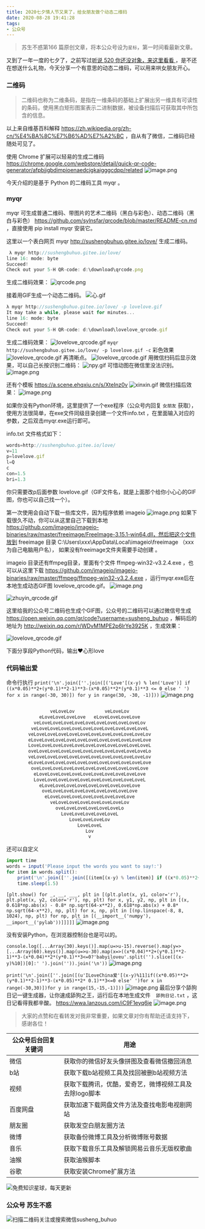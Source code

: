 ```yaml
---
title: 2020七夕情人节又来了，给女朋友做个动态二维码
date: 2020-08-28 19:41:28
tags:
- 公众号
---
```

> 苏生不惑第166 篇原创文章，将本公众号设为`星标`，第一时间看最新文章。


又到了一年一度的七夕了，之前写过[听说 520 你还没对象，来这里看看
](https://mp.weixin.qq.com/s/r1rMqhzwHqkeb9T85BmeAg) ，是不还在想送什么礼物，今天分享一个有意思的动态二维码，可以用来哄女朋友开心。

### 二维码
> 二维码也称为二维条码，是指在一维条码的基础上扩展出另一维具有可读性的条码，使用黑白矩形图案表示二进制数据，被设备扫描后可获取其中所包含的信息。

以上来自维基百科解释 https://zh.wikipedia.org/zh-cn/%E4%BA%8C%E7%B6%AD%E7%A2%BC ，自从有了微信，二维码已经随处可见了。

使用 Chrome 扩展可以轻易的生成二维码 https://chrome.google.com/webstore/detail/quick-qr-code-generator/afpbjjgbdimpioenaedcjgkaigggcdpp/related
![image.png](https://upload-images.jianshu.io/upload_images/23152173-64ef118b5d5ead70.png?imageMogr2/auto-orient/strip%7CimageView2/2/w/1240)

今天介绍的是基于 Python 的二维码工具 myqr 。

### myqr

myqr 可生成普通二维码、带图片的艺术二维码（黑白与彩色）、动态二维码（黑白与彩色） https://github.com/sylnsfar/qrcode/blob/master/README-cn.md ，直接使用 pip  install myqr 安装它。

这里以一个表白网页 myqr http://sushengbuhuo.gitee.io/love/ 生成二维码。
```js
 λ myqr http://sushengbuhuo.gitee.io/love/
line 16: mode: byte
Succeed!
Check out your 5-H QR-code: d:\download\qrcode.png
```
生成二维码效果：
![qrcode.png](https://upload-images.jianshu.io/upload_images/23152173-1e35778781a5deee.png?imageMogr2/auto-orient/strip%7CimageView2/2/w/1240)

接着用GIF生成一个动态二维码。
![心.gif](https://upload-images.jianshu.io/upload_images/23152173-57861cba5ff654df.gif?imageMogr2/auto-orient/strip)
```js
λ myqr http://sushengbuhuo.gitee.io/love/ -p lovelove.gif
It may take a while, please wait for minutes...
line 16: mode: byte
Succeed!
Check out your 5-H QR-code: d:\download\lovelove_qrcode.gif
```
生成二维码效果：
![lovelove_qrcode.gif](https://upload-images.jianshu.io/upload_images/23152173-3b61c1f59468829e.gif?imageMogr2/auto-orient/strip)
 `myqr http://sushengbuhuo.gitee.io/love/ -p lovelove.gif -c` 彩色效果
![lovelove_qrcode.gif](https://upload-images.jianshu.io/upload_images/23152173-f9a48997cd7e10a2.gif?imageMogr2/auto-orient/strip)
再清晰点。
![lovelove_qrcode.gif](https://upload-images.jianshu.io/upload_images/23152173-17eaf5419e629077.gif?imageMogr2/auto-orient/strip)
用微信扫码后显示效果，可以自己长按识别二维码：
![npy.gif](https://upload-images.jianshu.io/upload_images/23152173-20a8fd1214ef6684.gif?imageMogr2/auto-orient/strip)
可惜动图在微信里没法识别。
![image.png](https://upload-images.jianshu.io/upload_images/23152173-3cb4e25b2c2877ec.png?imageMogr2/auto-orient/strip%7CimageView2/2/w/1240)

还有个模板 https://a.scene.ehqxiu.cn/s/XteInz0v
![xinxin.gif](https://upload-images.jianshu.io/upload_images/23152173-cb68bfed8c4cd5b5.gif?imageMogr2/auto-orient/strip)
微信扫描后效果：
![image.png](https://upload-images.jianshu.io/upload_images/23152173-d7fa314a74eb5c55.png?imageMogr2/auto-orient/strip%7CimageView2/2/w/1240)

如果你没有Python环境，这里提供了一个exe程序（公众号内回复 `女朋友` 获取），使用方法很简单，在exe文件同级目录创建一个文件info.txt ，在里面输入对应的参数，之后双击myqr.exe运行即可。

info.txt 文件格式如下：
```js
words=http://sushengbuhuo.gitee.io/love/
v=11
p=lovelove.gif
l=Q
c
con=1.5
bri=1.3
```
你只需要改p后面参数 lovelove.gif（GIF文件名，就是上面那个给你小心心的GIF图，你也可以自己找一个）。

第一次使用会自动下载一些库文件，因为程序依赖 imageio
![image.png](https://upload-images.jianshu.io/upload_images/23152173-3fc6121d056729a8.png?imageMogr2/auto-orient/strip%7CimageView2/2/w/1240)
如果下载很久不动，你可以从这里自己下载到本地
https://github.com/imageio/imageio-binaries/raw/master/freeimage/FreeImage-3.15.1-win64.dll，然后把这个文件放到 freeimage 目录 
C:\Users\xxx\AppData\Local\imageio\freeimage （xxx为自己电脑用户名）， 如果没有freeimage文件夹需要手动创建 。


imageio 目录还有ffmpeg目录，里面有个文件 ffmpeg-win32-v3.2.4.exe ，也可以从这里下载 https://github.com/imageio/imageio-binaries/raw/master/ffmpeg/ffmpeg-win32-v3.2.4.exe ，运行myqr.exe后在本地生成动态GIF图 lovelove_qrcode.gif。
![image.png](https://upload-images.jianshu.io/upload_images/23152173-3d8eed3a4875c8b8.png?imageMogr2/auto-orient/strip%7CimageView2/2/w/1240)

![zhuyin_qrcode.gif](https://upload-images.jianshu.io/upload_images/23152173-cbf555f19081c15a.gif?imageMogr2/auto-orient/strip)


这里给我的公众号二维码也生成个GIF图，公众号的二维码可以通过微信号生成 https://open.weixin.qq.com/qr/code?username=susheng_buhuo  ，解码后的地址为  http://weixin.qq.com/r/WDvM1MPE2p6lrYe3925K ，生成效果：

![lovelove_qrcode.gif](https://upload-images.jianshu.io/upload_images/23152173-a2582440fd3cb7ef.gif?imageMogr2/auto-orient/strip)
 


下面分享段Python代码，输出❤心形love
### 代码输出爱
命令行执行
`print('\n'.join([''.join([('Love'[(x-y) % len('Love')] if ((x*0.05)**2+(y*0.1)**2-1)**3-(x*0.05)**2*(y*0.1)**3 <= 0 else ' ') for x in range(-30, 30)]) for y in range(30, -30, -1)]))`
![image.png](https://upload-images.jianshu.io/upload_images/23152173-b8e79e383b9810ef.png?imageMogr2/auto-orient/strip%7CimageView2/2/w/1240)
```js

                veLoveLov           veLoveLov
            eLoveLoveLoveLove   eLoveLoveLoveLove
          veLoveLoveLoveLoveLoveLoveLoveLoveLoveLov
         veLoveLoveLoveLoveLoveLoveLoveLoveLoveLoveL
        veLoveLoveLoveLoveLoveLoveLoveLoveLoveLoveLov
        eLoveLoveLoveLoveLoveLoveLoveLoveLoveLoveLove
        LoveLoveLoveLoveLoveLoveLoveLoveLoveLoveLoveL
        oveLoveLoveLoveLoveLoveLoveLoveLoveLoveLoveLo
        veLoveLoveLoveLoveLoveLoveLoveLoveLoveLoveLov
        eLoveLoveLoveLoveLoveLoveLoveLoveLoveLoveLove
         oveLoveLoveLoveLoveLoveLoveLoveLoveLoveLove
          eLoveLoveLoveLoveLoveLoveLoveLoveLoveLove
          LoveLoveLoveLoveLoveLoveLoveLoveLoveLoveL
            eLoveLoveLoveLoveLoveLoveLoveLoveLove
             oveLoveLoveLoveLoveLoveLoveLoveLove
              eLoveLoveLoveLoveLoveLoveLoveLove
                veLoveLoveLoveLoveLoveLoveLov
                  oveLoveLoveLoveLoveLoveLo
                    LoveLoveLoveLoveLoveL
                       LoveLoveLoveLov
                          LoveLoveL
                             Lov
                              v
```
还可以自定义
```js
import time
words = input('Please input the words you want to say!:')
for item in words.split():
    print('\n'.join([''.join([(item[(x-y) % len(item)] if ((x*0.05)**2+(y*0.1)**2-1)**3-(x*0.05)**2*(y*0.1)**3 <= 0 else ' ') for x in range(-30, 30)]) for y in range(12, -12, -1)]))
    time.sleep(1.5)
```
`[plt.show() for _, __, ___, plt in [(plt.plot(x, y1, color='r'), plt.plot(x, y2, color='r'), np, plt) for x, y1, y2, np, plt in [(x, 0.618*np.abs(x) - 0.8* np.sqrt(64-x**2), 0.618*np.abs(x) + 0.8* np.sqrt(64-x**2), np, plt) for x, np, plt in [(np.linspace(-8, 8, 1024), np, plt) for np, plt in [(__import__('numpy'), __import__('pylab'))]]]]]`
![image.png](https://upload-images.jianshu.io/upload_images/23152173-e638ec967d1f7d79.png?imageMogr2/auto-orient/strip%7CimageView2/2/w/1240)


没有安装Python，在浏览器控制台也是可以的。

`console.log([...Array(30).keys()].map(u=>u-15).reverse().map(y=>[...Array(60).keys()].map(u=>u-30).map(x=>((x*0.04)**2+(y*0.1)**2-1)**3-(x*0.04)**2*(y*0.1)**3<=0?'babyiloveu'.split('').slice([(x-y)%10])[0]:' ').join('')).join('\n'))`
![image.png](https://upload-images.jianshu.io/upload_images/23152173-dffdf0c747709c85.png?imageMogr2/auto-orient/strip%7CimageView2/2/w/1240)

`print('\n'.join([''.join([(u'ILoveChina爱'[(x-y)%11]if((x*0.05)**2+(y*0.1)**2-1)**3-(x*0.05)**2* 0.1)**3<=0 else' ')for x in range(-30,30)])for y in range(15,-15,-1)]))`
![image.png](https://upload-images.jianshu.io/upload_images/23152173-9c05215f7b33ee63.png?imageMogr2/auto-orient/strip%7CimageView2/2/w/1240)
最后分享个舔狗日记一键生成器，让你速成舔狗之王，运行后在本地生成文件`  舔狗日记.txt` ，这日记看得我都辛酸。
https://wwa.lanzous.com/iC9F1eyq6je
![image.png](https://upload-images.jianshu.io/upload_images/23152173-fd26f1a0c71b0cd9.png?imageMogr2/auto-orient/strip%7CimageView2/2/w/1240)

> 大家的点赞和在看转发对我非常重要，如果文章对你有帮助还请支持下， 感谢各位！

| 公众号后台回复关键词    |  用途   |
| --- | --- |
| 微信    | 获取你的微信好友头像拼图及查看微信撤回消息    |
|  b站   |  获取下载b站视频工具及找回被删b站视频方法   |
|  视频   |  获取下载腾讯，优酷，爱奇艺，微博视频工具及去除logo脚本   |
|  百度网盘   | 获取加速下载网盘文件方法及查找电影电视剧网站    |
|   朋友圈  |  获取发空白朋友圈方法   |
|  微博   |  获取备份微博工具及分析微博账号数据   |
|  音乐   |   获取下载音乐工具及解锁网易云音乐无版权歌曲 |
|  油猴   |   获取油猴脚本  |
|谷歌|获取安装Chrome扩展方法|

![免费知识星球，每天更新](https://upload-images.jianshu.io/upload_images/17817191-9d41aa25edcd25c4.png?imageMogr2/auto-orient/strip%7CimageView2/2/w/1240)

### 公众号 苏生不惑
 ![扫描二维码关注或搜索微信susheng_buhuo](https://upload-images.jianshu.io/upload_images/17817191-6e0079f95d4c0338.jpg?imageMogr2/auto-orient/strip%7CimageView2/2/w/1240)
